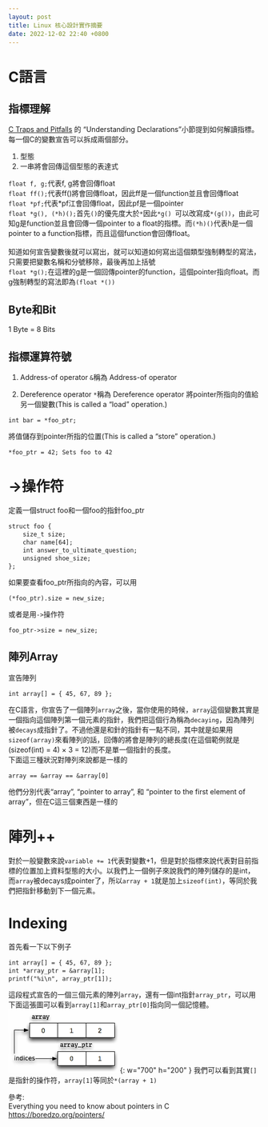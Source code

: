 ```yaml
---
layout: post
title: Linux 核心設計實作摘要
date: 2022-12-02 22:40 +0800
---
```


# C語言
## 指標理解
[C Traps and Pitfalls](http://www.literateprogramming.com/ctraps.pdf) 的 “Understanding Declarations”小節提到如何解讀指標。每一個C的變數宣告可以拆成兩個部分。
1. 型態
2. 一串將會回傳這個型態的表達式

`float f, g;`代表f, g將會回傳float  
`float ff();`代表ff()將會回傳float，因此ff是一個function並且會回傳float  
`float *pf;`代表*pf江會回傳float，因此pf是一個pointer  
`float *g(), (*h)();`首先`()`的優先度大於`*`因此`*g() `可以改寫成`*(g())`，由此可知g是function並且會回傳一個pointer to a float的指標。而`(*h)()`代表h是一個pointer to a function指標，而且這個function會回傳float。   
<br>
知道如何宣告變數後就可以寫出，就可以知道如何寫出這個類型強制轉型的寫法，只需要把變數名稱和分號移除，最後再加上括號  
`float *g();`在這裡的g是一個回傳pointer的function，這個pointer指向float。而g強制轉型的寫法即為`(float *())`

## Byte和Bit
1 Byte = 8 Bits
## 指標運算符號
1. Address-of operator
`&`稱為 Address-of operator

2. Dereference operator
`*`稱為 Dereference operator
將pointer所指向的值給另一個變數(This is called a “load” operation.)
```
int bar = *foo_ptr;
```
將值儲存到pointer所指的位置(This is called a “store” operation.)
```
*foo_ptr = 42; Sets foo to 42
```

# ->操作符
定義一個struct foo和一個foo的指針foo_ptr
```
struct foo {
	size_t size;
	char name[64];
	int answer_to_ultimate_question;
	unsigned shoe_size;
};
```
如果要查看foo_ptr所指向的內容，可以用
```
(*foo_ptr).size = new_size;
```
或者是用`->`操作符
```
foo_ptr->size = new_size;
```




## 陣列Array
宣告陣列
```
int array[] = { 45, 67, 89 };
```
在C語言，你宣告了一個陣列`array`之後，當你使用的時候，`array`這個變數其實是一個指向這個陣列第一個元素的指針，我們把這個行為稱為`decaying`，因為陣列被`decays`成指針了。不過他還是和針的指針有一點不同，其中就是如果用`sizeof(array)`來看陣列的話，回傳的將會是陣列的總長度(在這個範例就是(sizeof(int) = 4) × 3 = 12)而不是單一個指針的長度。  
下面這三種狀況對陣列來說都是一樣的
```
array == &array == &array[0]
```
他們分別代表“array”, “pointer to array”, 和 “pointer to the first element of array”，但在C這三個東西是一樣的

# 陣列++
對於一般變數來說`variable += 1`代表對變數+1，但是對於指標來說代表對目前指標的位置加上資料型態的大小。以我們上一個例子來說我們的陣列儲存的是int，而`array`被decays成pointer了，所以`array + 1`就是加上`sizeof(int)`，等同於我們把指針移動到下一個元素。

# Indexing
首先看一下以下例子
```
int array[] = { 45, 67, 89 };
int *array_ptr = &array[1];
printf("%i\n", array_ptr[1]);
```
這段程式宣告的一個三個元素的陣列`array`，還有一個int指針`array_ptr`，可以用下面這張圖可以看到`array[1]`和`array_ptr[0]`指向同一個記憶體。  
![image info](/assets/img/2022-12-02-21-33/array_indexing.png){: w="700" h="200" }
我們可以看到其實`[]`是指針的操作符，`array[1]`等同於`*(array + 1)`



參考:  
Everything you need to know about pointers in C  
https://boredzo.org/pointers/  